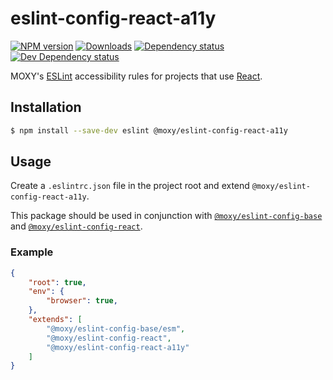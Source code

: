# eslint-config-react-a11y

[![NPM version][npm-image]][npm-url] [![Downloads][downloads-image]][npm-url]
[![Dependency status][david-dm-image]][david-dm-url] [![Dev Dependency status][david-dm-dev-image]][david-dm-dev-url]

[npm-url]:https://npmjs.org/package/@moxy/eslint-config-react-a11y
[npm-image]:https://img.shields.io/npm/v/@moxy/eslint-config-react-a11y.svg
[downloads-image]:https://img.shields.io/npm/dm/@moxy/eslint-config-react-a11y.svg
[david-dm-url]:https://david-dm.org/moxystudio/eslint-config?path=packages/eslint-config-react-a11y
[david-dm-image]:https://img.shields.io/david/moxystudio/eslint-config.svg?path=packages/eslint-config-react-a11y
[david-dm-dev-url]:https://david-dm.org/moxystudio/eslint-config?type=dev&path=packages/eslint-config-react-a11y
[david-dm-dev-image]:https://img.shields.io/david/dev/moxystudio/eslint-config.svg?path=packages/eslint-config-react-a11y

MOXY's [ESLint](http://eslint.org/) accessibility rules for projects that use [React](https://reactjs.org).

## Installation

```sh
$ npm install --save-dev eslint @moxy/eslint-config-react-a11y
```

## Usage

Create a `.eslintrc.json` file in the project root and extend `@moxy/eslint-config-react-a11y`.

This package should be used in conjunction with [`@moxy/eslint-config-base`](../eslint-config-base) and [`@moxy/eslint-config-react`](../eslint-config-react).

### Example

```json
{
    "root": true,
    "env": {
        "browser": true,
    },
    "extends": [
        "@moxy/eslint-config-base/esm",
        "@moxy/eslint-config-react",
        "@moxy/eslint-config-react-a11y"
    ]
}
```
